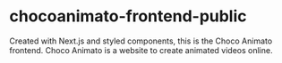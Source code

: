 # chocoanimato-frontend-public

Created with Next.js and styled components, this is the Choco Animato frontend. Choco Animato is a website to create animated videos online.

